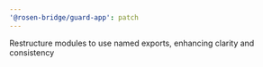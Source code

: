 ```yaml
---
'@rosen-bridge/guard-app': patch
---
```


Restructure modules to use named exports, enhancing clarity and consistency
